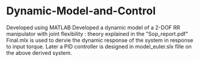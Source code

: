 # Dynamic-Model-and-Control
Developed using MATLAB
Developed a dynamic model of a 2-DOF RR manipulator with joint flexibility : theory explained in the "Sop_report.pdf"
Final.mlx is used to dervie the dynamic response of the system in response to input torque. 
Later a PID controller is designed in model_euler.slx fille on the above derived system. 
